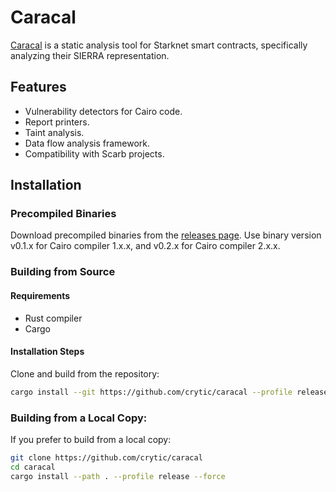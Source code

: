 # Caracal

[Caracal](https://github.com/crytic/caracal) is a static analysis tool for Starknet smart contracts, specifically analyzing their SIERRA representation.

## Features

- Vulnerability detectors for Cairo code.
- Report printers.
- Taint analysis.
- Data flow analysis framework.
- Compatibility with Scarb projects.

## Installation

### Precompiled Binaries

Download precompiled binaries from the [releases page](https://github.com/crytic/caracal/releases). Use binary version v0.1.x for Cairo compiler 1.x.x, and v0.2.x for Cairo compiler 2.x.x.

### Building from Source

#### Requirements

- Rust compiler
- Cargo

#### Installation Steps

Clone and build from the repository:

```bash
cargo install --git https://github.com/crytic/caracal --profile release --force
```

### Building from a Local Copy:

If you prefer to build from a local copy:

```bash
git clone https://github.com/crytic/caracal
cd caracal
cargo install --path . --profile release --force
```
